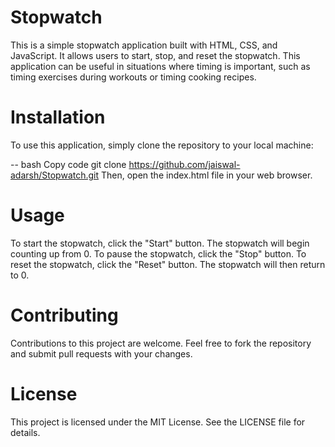 # Stopwatch

This is a simple stopwatch application built with HTML, CSS, and JavaScript. It allows users to start, stop, and reset the stopwatch. This application can be useful in situations where timing is important, such as timing exercises during workouts or timing cooking recipes.

# Installation
To use this application, simply clone the repository to your local machine:

-- bash
Copy code
   git clone https://github.com/jaiswal-adarsh/Stopwatch.git
   Then, open the index.html file in your web browser.

# Usage
To start the stopwatch, click the "Start" button. The stopwatch will begin counting up from 0. To pause the stopwatch, click the "Stop" button. To reset the stopwatch, click the "Reset" button. The stopwatch will then return to 0.

# Contributing
Contributions to this project are welcome. Feel free to fork the repository and submit pull requests with your changes.

# License
This project is licensed under the MIT License. See the LICENSE file for details.
